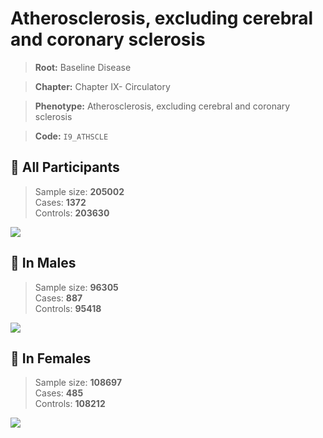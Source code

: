 # Atherosclerosis, excluding cerebral and coronary sclerosis

> **Root:** Baseline Disease  

> **Chapter:** Chapter IX- Circulatory  

> **Phenotype:** Atherosclerosis, excluding cerebral and coronary sclerosis  

> **Code:** `I9_ATHSCLE`

## 🧪 All Participants  
> Sample size: **205002**  
> Cases: **1372**  
> Controls: **203630**
<img src="/Disease/Figures/ALL/Incidence/I9_ATHSCLE.png"/>
<CsvTable src="/Disease/Data/ALL/Incidence/COX_I9_ATHSCLE.csv" label="🔍 View full results" />

## 👨 In Males  
> Sample size: **96305**  
> Cases: **887**  
> Controls: **95418**
<img src="/Disease/Figures/Male/Incidence/I9_ATHSCLE.png"/>
<CsvTable src="/Disease/Data/Male/Incidence/COX_I9_ATHSCLE.csv" label="🔍 View full results" />

## 👩 In Females  
> Sample size: **108697**  
> Cases: **485**  
> Controls: **108212**
<img src="/Disease/Figures/Female/Incidence/I9_ATHSCLE.png"/>
<CsvTable src="/Disease/Data/Female/Incidence/COX_I9_ATHSCLE.csv" label="🔍 View full results" />
